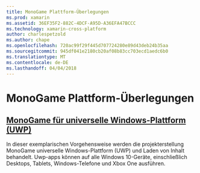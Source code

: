 ```yaml
---
title: MonoGame Plattform-Überlegungen
ms.prod: xamarin
ms.assetid: 36EF35F2-882C-4DCF-A95D-A36EFA47BCCC
ms.technology: xamarin-cross-platform
author: charlespetzold
ms.author: chape
ms.openlocfilehash: 720ac99f29f445d707724280e89d43deb24b35aa
ms.sourcegitcommit: 945df041e2180cb20af08b83cc703ecd1aedc6b0
ms.translationtype: MT
ms.contentlocale: de-DE
ms.lasthandoff: 04/04/2018
---
```

# <a name="monogame-platform-specific-considerations"></a>MonoGame Plattform-Überlegungen

## <a name="monogame-on-universal-windows-platform-uwpgraphics-gamesmonogameplatformsuwpmd"></a>[MonoGame für universelle Windows-Plattform (UWP)](~/graphics-games/monogame/platforms/uwp.md)

In dieser exemplarischen Vorgehensweise werden die projekterstellung MonoGame universelle Windows-Plattform (UWP) und Laden von Inhalt behandelt. Uwp-apps können auf alle Windows 10-Geräte, einschließlich Desktops, Tablets, Windows-Telefone und Xbox One ausführen.


